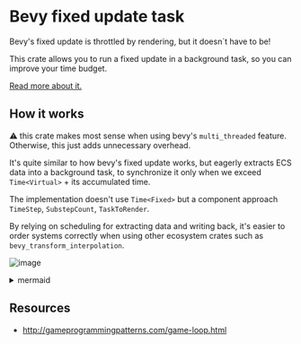 # Bevy fixed update task

Bevy's fixed update is throttled by rendering, but it doesn´t have to be!

This crate allows you to run a fixed update in a background task,
so you can improve your time budget.

[Read more about it.](docs/physics_timestep_loop.md)

## How it works

:warning: this crate makes most sense when using bevy's `multi_threaded` feature. Otherwise, this just adds unnecessary overhead.

It's quite similar to how bevy's fixed update works, but eagerly extracts ECS data into a background task, to synchronize it only when we exceed `Time<Virtual>` + its accumulated time.

The implementation doesn't use `Time<Fixed>` but a component approach `TimeStep`, `SubstepCount`, `TaskToRender`.

By relying on scheduling for extracting data and writing back, it's easier to order systems correctly when using other ecosystem crates such as `bevy_transform_interpolation`.

![image](https://github.com/user-attachments/assets/a1e2d3ac-eebe-4b3f-89ca-879024c0c740)

<details><summary>mermaid</summary>
<p>

Unfortunately mermaid has a few bugs and github doesn't rely on latest mermaid, you can paste that is https://mermaid.live for a better formatting:

```mermaid_raw
gantt
    title Background fixed update
    dateFormat  X
    axisFormat %L
    section Frames
        Frame 1                             :f1, 0, 0.16s
        Frame 2                             :f2,after f1, 0.16s
        Frame 3                             :f3,after f2, 0.16s
    section Bevy ecs
        Start a fixed update                :s1, 0, 0.001s
        Extract data                        :after s1, 0.01s
        Should we finish the fixed update?  :c1,after f1, 0.001s
        Should we finish the fixed update?  :c2,after f2, 0.001s
        Write back data                     :w1,after c2, 0.01s
        Start a new fixed update            :s2,after w1, 0.001s
        Extract data                        :e2,after s2, 0.01s
    section Background thread
        Background task                     :after e1, 0.25s
        Background task                     :after e2, 0.25s
```

</p>
</details> 

## Resources

- http://gameprogrammingpatterns.com/game-loop.html
